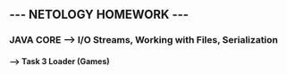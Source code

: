 ## --- NETOLOGY HOMEWORK ---
### JAVA CORE --> I/O Streams, Working with Files, Serialization

#### --> Task 3 Loader (Games)
